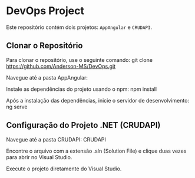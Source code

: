 # DevOps Project

  Este repositório contém dois projetos: `AppAngular` e `CRUDAPI`.

## Clonar o Repositório

  Para clonar o repositório, use o seguinte comando: git clone https://github.com/Anderson-MS/DevOps.git
  
  Navegue até a pasta AppAngular:
  
  Instale as dependências do projeto usando o npm: npm install
  
  Após a instalação das dependências, inicie o servidor de desenvolvimento: ng serve

## Configuração do Projeto .NET (CRUDAPI)

  Navegue até a pasta CRUDAPI: CRUDAPI
  
  Encontre o arquivo com a extensão .sln (Solution File) e clique duas vezes para abrir no Visual Studio.
  
  Execute o projeto diretamente do Visual Studio.


